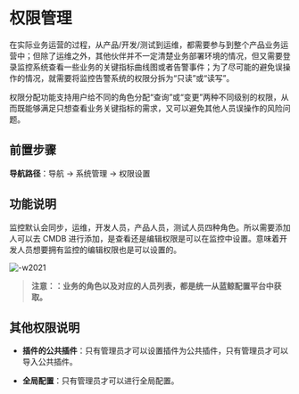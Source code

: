 # 权限管理

在实际业务运营的过程，从产品/开发/测试到运维，都需要参与到整个产品业务运营中；但除了运维之外，其他伙伴并不一定清楚业务部署环境的情况，但又需要登录监控系统查看一些业务的关键指标曲线图或者告警事件；为了尽可能的避免误操作的情况，就需要将监控告警系统的权限分拆为“只读”或“读写”。

权限分配功能支持用户给不同的角色分配“查询”或“变更”两种不同级别的权限，从而既能够满足只想查看业务关键指标的需求，又可以避免其他人员误操作的风险问题。

## 前置步骤

**导航路径**：导航  →  系统管理  →  权限设置

## 功能说明

监控默认会同步，运维，开发人员，产品人员，测试人员四种角色。所以需要添加人可以去 CMDB 进行添加，是查看还是编辑权限是可以在监控中设置。意味着开发人员想要拥有监控的编辑权限也是可以设置的。

![-w2021](media/15754477019854.jpg)

> **注意：：业务的角色以及对应的人员列表，都是统一从蓝鲸配置平台中获取。**

## 其他权限说明

* **插件的公共插件**：只有管理员才可以设置插件为公共插件，只有管理员才可以导入公共插件。

* **全局配置**：只有管理员才可以进行全局配置。
